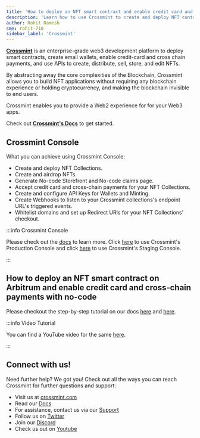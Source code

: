 ```yaml
---
title: 'How to deploy an NFT smart contract and enable credit card and cross-chain payments with no-code'
description: 'Learn how to use Crossmint to create and deploy NFT contracts and enable credit card and cross-chain payments for your customers and users.'
author: Rohit Ramesh
sme: rohit-710
sidebar_label: 'Crossmint'
---
```


**[<ins>Crossmint</ins>](http://crossmint.com/?utm_source=backlinks&utm_medium=docs&utm_campaign=arbitrum)** is an enterprise-grade web3 development platform to deploy smart contracts, create email wallets, enable credit-card and cross chain payments, and use APIs to create, distribute, sell, store, and edit NFTs.

By abstracting away the core complexities of the Blockchain, Crossmint allows you to build NFT applications without requiring any blockchain experience or holding cryptocurrency, and making the blockchain invisible to end users.

Crossmint enables you to provide a Web2 experience for for your Web3 apps. 

Check out **[<ins>Crossmint's Docs</ins>](https://docs.crossmint.com/?utm_source=backlinks&utm_medium=docs&utm_campaign=arbitrum)** to get started.

## Crossmint Console

What you can achieve using Crossmint Console:

- Create and deploy NFT Collections.
- Create and airdrop NFTs. 
- Generate No-code Storefront and No-code claims page.
- Accept credit card and cross-chain payments for your NFT Collections.
- Create and configure API Keys for Wallets and Minting.
- Create Webhooks to listen to your Crossmint collections's endpoint URL's triggered events.
- Whitelist domains and set up Redirect URls for your NFT Collections' checkout. 

:::info Crossmint Console

Please check out the [<ins>docs</ins>](https://docs.crossmint.com/docs/create-developer-account) to learn more. Click [<ins>here</ins>](https://www.crossmint.com/console/overview?utm_source=backlinks&utm_medium=docs&utm_campaign=arbitrum) to use Crossmint's Production Console and click [<ins>here</ins>](https://staging.crossmint.com/console/overview?utm_source=backlinks&utm_medium=docs&utm_campaign=arbitrum) to use Crossmint's Staging Console. 

:::

## How to deploy an NFT smart contract on Arbitrum and enable credit card and cross-chain payments with no-code

Please checkout the step-by-step tutorial on our docs [<ins>here</ins>](https://docs.crossmint.com/docs/create-an-nft-collection?utm_source=backlinks&utm_medium=docs&utm_campaign=arbitrum) and [<ins>here</ins>](https://docs.crossmint.com/docs/storefronts).


:::info Video Tutorial

You can find a YouTube video for the same [<ins>here</ins>](https://youtu.be/pq2TVCkfBDI).

:::

## Connect with us!

Need further help? We got you! Check out all the ways you can reach Crossmint for further questions and support:

- Visit us at [crossmint.com](http://crossmint.com/?utm_source=backlinks&utm_medium=docs&utm_campaign=arbitrum)
- Read our [Docs](https://docs.crossmint.com/?utm_source=backlinks&utm_medium=docs&utm_campaign=arbitrum)
- For assistance, contact us via our [Support](https://help.crossmint.com/hc/en-us?utm_source=backlinks&utm_medium=docs&utm_campaign=arbitrum)
- Follow us on [Twitter](https://twitter.com/crossmint?utm_source=backlinks&utm_medium=docs&utm_campaign=arbitrum)
- Join our [Discord](https://discord.gg/crossmint?utm_source=backlinks&utm_medium=docs&utm_campaign=arbitrum)
- Check us out on [Youtube](https://www.youtube.com/@crossmint?utm_source=backlinks&utm_medium=docs&utm_campaign=arbitrum)
